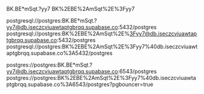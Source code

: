 BK.BE*mSqt.?yy7
BK%2EBE%2AmSqt%2E%3Fyy7

postgresql://postgres:BK.BE*mSqt.?yy7@db.iseczcviuawtaptgbrqq.supabase.co:5432/postgres
postgresql://postgres:BK%2EBE%2AmSqt%2E%3Fyy7@db.iseczcviuawtaptgbrqq.supabase.co:5432/postgres
postgresql://postgres:BK%2EBE%2AmSqt%2E%3Fyy7%40db.iseczcviuawtaptgbrqq.supabase.co%3A5432/postgres

postgres://postgres:BK.BE*mSqt.?yy7@db.iseczcviuawtaptgbrqq.supabase.co:6543/postgres
postgres://postgres:BK%2EBE%2AmSqt%2E%3Fyy7%40db.iseczcviuawtaptgbrqq.supabase.co%3A6543/postgres?pgbouncer=true
